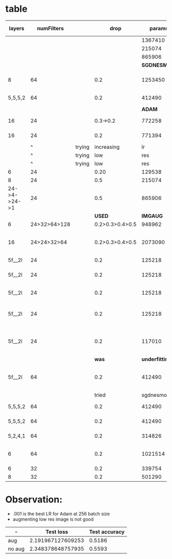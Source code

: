 # table


|layers|numFilters||drop|params|batch_size|training loss|training acc|test loss|test acc|user|lr|comment|
|-|-|-|-|-|-|-|-|-|-|-|-|-|
|||||1367410|64|||||||OOM>6 e|
|||||215074|512|
|||||865906|128|
|||||**SGDNESMOM**|
|8|64||0.2|1253450|256|-|-|-|-|fabuk||1x5>5x1 imgaug interrupted|
|5,5,5,2|64||0.2|412490|256|59|79|91|73|fabuk||imgaug 1x5>5x1|
|||||**ADAM**|
|16|24||0.3->0.2|772258|256|21|92.39|87|81.3|||drop 0.3<20>0.2|
|16|24||0.2|771394|256|50|82|66|80|krishna| lr=.001 >40|1x5>5x1 imgaug|
||^|trying |increasing|lr|-|didn't|help|much|||| 
||^|trying |low|res|training|with|high|lr|-|krishna|62,78|75l,76a|
||^|trying |low|res|training|with|default|lr|-|krishna|-|-|
|6|24||0.20|129538|256|21|81.91|61|81.9|
|8|24||0.5|215074|512|68|75|326|47|krishna|
|24->4->24->1|24||0.5|865906|128|45|84|118|73|facebook|
||||**USED**|**IMGAUG**|**ONWARDS**||||
|6|24>32>64>128||0.2>0.3>0.4>0.5|948962|256|42|84.9|68|81.3|krishna|lr=1e-2|epoch 15>71.5|
|16|24>24>32>64||0.2>0.3>0.4>0.5|2073090|256|37|87|62|82|krishn|lr=1e-2|epoch 15->73, 20->80, multiple split machines .runs|
|5f__2l|24||0.2|125218|256|230|9.8|230|17|krishna|
|5f__2l|24||0.2|125218|256|0|~74|0|76|krishna|lr=1e-3<15>1e-4 30>1e-5|epoch 20->74|
|5f__2l|24||0.2|125218|256|64|77|82|74.9|krishna|lr=1e-3 30>1e-5|epoch 20->72|
|5f__2l|24||0.2|125218|256|67|76|74.6|76.7|krishna|lr=1e-3 5>.00075 15>.0005 25>.0001|epoch 15->73, 32>76|
|5f__2l|24||0.2|117010|256|67|76|84.2|74.3|fabuk|lr=1e-3 5>.00075 15>.0005 25>.0001| 1x5>5x1 17>72, 25>74|
||||**was**|**underfitting**|**so** |**increasing**|**filters** |**to**|**64**||
|5f__2l|64||0.2|412490|256|37|87|48|85.3|fabuk|lr=1e-3 25>.0001|1x5>5x1 epoch 16>79.6a-.58l, 34>84.8a-.47l|
||||tried|sgdnesmom|on|above| 10th |epoch|loss| 8.34|acc| 40|
|5,5,5,2|64||0.2|412490|256|34.7|87.9|45.9|86.2|fabuk|lr=1e-3 40>.0001|1x5>5x1 at 45th epoch|
|5,5,5,2|64||0.2|412490|320|41|85|61|82|amar|lr=.001 fixed|1x5>5x1 low res-> 2.3, 55|
|5,2,4,1|64||0.2|314826|256|73|74|89|70|fabuk||1x5>5x1 1-8, 8-50|
|6|64||0.2|1021514|256|57|79|65|79|krishna| lr=.001 >30<37.0001, >37 .001|1x7>7x1 epoch 8>55a-1.27l| |
|6|32||0.2|339754|256|48|82|59|81|krishna| lr=.001 >40|1x3>3x1|
|8|32||0.2|501290|256|68|75|106|69|fabuk| lr=.001 >40|1x5>5x1|


# Observation:
- .001 is the best LR for Adam at 256 batch size
- augmenting low res image is not good

|-|Test loss|Test accuracy|
|-|-|-|
|aug|2.191967127609253|0.5186|
|no aug|2.348378648757935|0.5593|